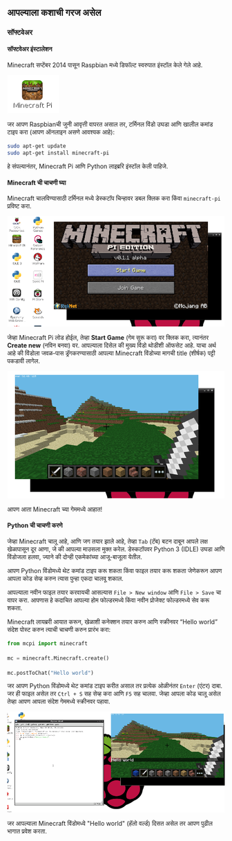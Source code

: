 ## आपल्याला कशाची गरज असेल

### सॉफ्टवेअर

#### सॉफ्टवेअर इंस्टालेशन

Minecraft सप्टेंबर 2014 पासून Raspbian मध्ये डिफॉल्ट स्वरुपात इंस्टॉल केले गेले आहे.

![Minecraft Pi desktop icon](images/minecraft-pi-shortcut.png)

जर आपण Raspbianची जुनी आवृत्ती वापरत असाल तर, टर्मिनल विंडो उघडा आणि खालील कमांड टाइप करा (आपण ऑनलाइन असणे आवश्यक आहे):

```bash
sudo apt-get update
sudo apt-get install minecraft-pi
```

हे संपल्यानंतर, Minecraft Pi आणि Python लाइब्ररि इंस्टॉल केली पाहिजे.

#### Minecraft ची चाचणी घ्या

Minecraft चालविण्यासाठी टर्मिनल मध्ये डेस्कटॉप चिन्हावर डबल क्लिक करा किंवा `minecraft-pi` प्रविष्ट करा.

![](images/mcpi-start.png)

जेव्हा Minecraft Pi लोड होईल, तेव्हा **Start Game** (गेम सुरू करा) वर क्लिक करा, त्यानंतर **Create new** (नविन बनवा) वर. आपल्याला दिसेल की मुख्य विंडो थोडीशी ऑफसेट आहे. याचा अर्थ आहे की विंडोला जवळ-पास ड्रॅगकरण्यासाठी आपल्या Minecraft विंडोच्या मागची title (शीर्षक) पट्टी पकडावी लागेल.

![](images/mcpi-game.png)

आपण आता Minecraft च्या गेममध्ये आहात!

#### Python ची चाचणी करणे

जेव्हा Minecraft चालू आहे, आणि जग तयार झाले आहे, तेव्हा `Tab` (टॅब) बटन दाबून आपले लक्ष खेळापासून दूर आणा, जे की आपल्या माउसला मुक्त करेल. डेस्कटॉपवर Python 3 (IDLE) उघडा आणि विंडोजला हलवा, ज्याने की दोन्ही एकमेकांच्या आजू-बाजूला येतील.

आपण Python विंडोमध्ये थेट कमांड टाइप करू शकता किंवा फाइल तयार करू शकता जेणेकरून आपण आपला कोड सेव्ह करुन त्यास पुन्हा एकदा चालवू शकाल.

आपल्याला नवीन फाइल तयार करवायची आसल्यास `File > New window` आणि `File > Save` चा वापर करा. आपणास हे कदाचित आपल्या होम फोल्डरमध्ये किंवा नवीन प्रोजेक्ट फोल्डरमध्ये सेव करू शकता.

Minecraft लायब्ररी आयात करून, खेळाशी कनेक्शन तयार करुन आणि स्क्रीनवर “Hello world” संदेश पोस्ट करुन त्याची चाचणी करुन प्रारंभ करा:

```python
from mcpi import minecraft

mc = minecraft.Minecraft.create()

mc.postToChat("Hello world")
```

जर आपण Python विंडोमध्ये थेट कमांड टाइप करीत असाल तर प्रत्येक ओळीनंतर `Enter` (एंटर) दाबा. जर ही फाइल असेल तर `Ctrl + S` सह सेव्ह करा आणि `F5` सह चालवा. जेव्हा आपला कोड चालू असेल तेव्हा आपण आपला संदेश गेममध्ये स्क्रीनवर पहावा.

![](images/mcpi-idle.png)

जर आपल्याला Minecraft विंडोमध्ये "Hello world" (हॅलो वर्ल्ड) दिसत असेल तर आपण पुढील भागात प्रवेश करता.